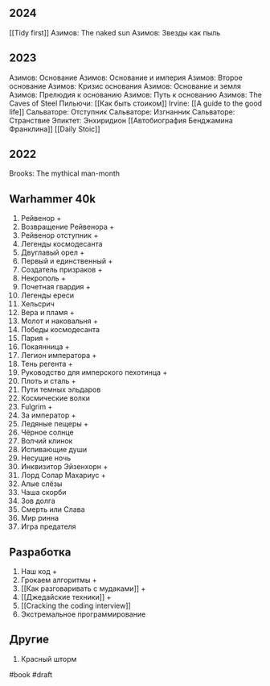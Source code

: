 ## 2024
[[Tidy first]]
Азимов: The naked sun
Азимов: Звезды как пыль
## 2023

Азимов: Основание
Азимов: Основание и империя 
Азимов: Второе основание 
Азимов: Кризис основания 
Азимов: Основание и земля
Азимов: Прелюдия к основанию 
Азимов: Путь к основанию
Азимов: The Caves of Steel
Пильючи: [[Как быть стоиком]]
Irvine: [[A guide to the good life]]
Сальваторе: Отступник
Сальваторе: Изгнанник
Сальваторе: Странствие 
Эпиктет: Энхиридион
[[Автобиография Бенджамина Франклина]]
[[Daily Stoic]]
## 2022

Brooks: The mythical man-month

## Warhammer 40k
1. Рейвенор +
2. Возвращение Рейвенора +
3. Рейвенор отступник +
4. Легенды космодесанта 
5. Двуглавый орел +
6. Первый и единственный +
7. Создатель призраков +
8. Некрополь +
9. Почетная гвардия +
10. Легенды ереси 
11. Хельсрич
12. Вера и пламя +
13. Молот и наковальня +
14. Победы космодесанта
15. Пария +
16. Покаянница +
17. Легион императора +
18. Тень регента +
19. Руководство для имперского пехотинца +
20. Плоть и сталь +
21. Пути темных эльдаров
22. Космические волки
23. Fulgrim +
24. За император +
25. Ледяные пещеры +
26. Чёрное солнце 
27. Волчий клинок
28. Испивающие души
29. Несущие ночь
30. Инквизитор Эйзенхорн +
31. Лорд Солар Махариус +
32. Алые слёзы 
33. Чаша скорби
34. Зов долга
35. Смерть или Слава 
36. Мир ринна
37. Игра предателя 

## Разработка
1. Наш код +
2. Грокаем алгоритмы +
3. [[Как разговаривать с мудаками]] +
4. [[Джедайские техники]] +
5. [[Cracking the coding interview]]
6. Экстремальное  программирование

## Другие
1. Красный шторм



#book
#draft